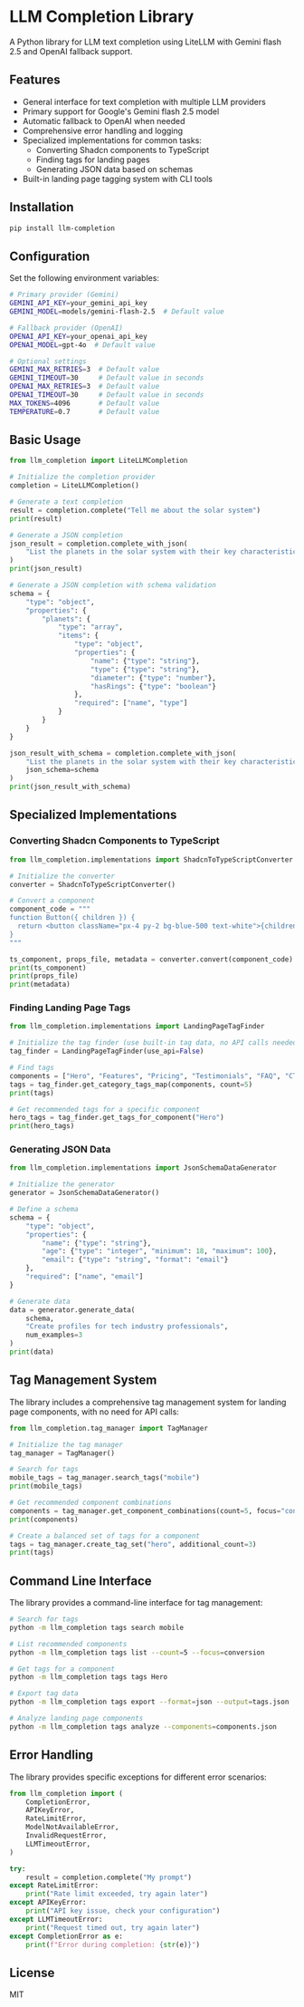 # LLM Completion Library

A Python library for LLM text completion using LiteLLM with Gemini flash 2.5 and OpenAI fallback support.

## Features

- General interface for text completion with multiple LLM providers
- Primary support for Google's Gemini flash 2.5 model
- Automatic fallback to OpenAI when needed
- Comprehensive error handling and logging
- Specialized implementations for common tasks:
  - Converting Shadcn components to TypeScript
  - Finding tags for landing pages
  - Generating JSON data based on schemas
- Built-in landing page tagging system with CLI tools

## Installation

```bash
pip install llm-completion
```

## Configuration

Set the following environment variables:

```bash
# Primary provider (Gemini)
GEMINI_API_KEY=your_gemini_api_key
GEMINI_MODEL=models/gemini-flash-2.5  # Default value

# Fallback provider (OpenAI)
OPENAI_API_KEY=your_openai_api_key
OPENAI_MODEL=gpt-4o  # Default value

# Optional settings
GEMINI_MAX_RETRIES=3  # Default value
GEMINI_TIMEOUT=30     # Default value in seconds
OPENAI_MAX_RETRIES=3  # Default value
OPENAI_TIMEOUT=30     # Default value in seconds
MAX_TOKENS=4096       # Default value
TEMPERATURE=0.7       # Default value
```

## Basic Usage

```python
from llm_completion import LiteLLMCompletion

# Initialize the completion provider
completion = LiteLLMCompletion()

# Generate a text completion
result = completion.complete("Tell me about the solar system")
print(result)

# Generate a JSON completion
json_result = completion.complete_with_json(
    "List the planets in the solar system with their key characteristics"
)
print(json_result)

# Generate a JSON completion with schema validation
schema = {
    "type": "object",
    "properties": {
        "planets": {
            "type": "array",
            "items": {
                "type": "object",
                "properties": {
                    "name": {"type": "string"},
                    "type": {"type": "string"},
                    "diameter": {"type": "number"},
                    "hasRings": {"type": "boolean"}
                },
                "required": ["name", "type"]
            }
        }
    }
}

json_result_with_schema = completion.complete_with_json(
    "List the planets in the solar system with their key characteristics",
    json_schema=schema
)
print(json_result_with_schema)
```

## Specialized Implementations

### Converting Shadcn Components to TypeScript

```python
from llm_completion.implementations import ShadcnToTypeScriptConverter

# Initialize the converter
converter = ShadcnToTypeScriptConverter()

# Convert a component
component_code = """
function Button({ children }) {
  return <button className="px-4 py-2 bg-blue-500 text-white">{children}</button>
}
"""

ts_component, props_file, metadata = converter.convert(component_code)
print(ts_component)
print(props_file)
print(metadata)
```

### Finding Landing Page Tags

```python
from llm_completion.implementations import LandingPageTagFinder

# Initialize the tag finder (use built-in tag data, no API calls needed)
tag_finder = LandingPageTagFinder(use_api=False)

# Find tags
components = ["Hero", "Features", "Pricing", "Testimonials", "FAQ", "CTA", "Footer"]
tags = tag_finder.get_category_tags_map(components, count=5)
print(tags)

# Get recommended tags for a specific component
hero_tags = tag_finder.get_tags_for_component("Hero")
print(hero_tags)
```

### Generating JSON Data

```python
from llm_completion.implementations import JsonSchemaDataGenerator

# Initialize the generator
generator = JsonSchemaDataGenerator()

# Define a schema
schema = {
    "type": "object",
    "properties": {
        "name": {"type": "string"},
        "age": {"type": "integer", "minimum": 18, "maximum": 100},
        "email": {"type": "string", "format": "email"}
    },
    "required": ["name", "email"]
}

# Generate data
data = generator.generate_data(
    schema,
    "Create profiles for tech industry professionals",
    num_examples=3
)
print(data)
```

## Tag Management System

The library includes a comprehensive tag management system for landing page components, with no need for API calls:

```python
from llm_completion.tag_manager import TagManager

# Initialize the tag manager
tag_manager = TagManager()

# Search for tags
mobile_tags = tag_manager.search_tags("mobile")
print(mobile_tags)

# Get recommended component combinations
components = tag_manager.get_component_combinations(count=5, focus="conversion")
print(components)

# Create a balanced set of tags for a component
tags = tag_manager.create_tag_set("hero", additional_count=3)
print(tags)
```

## Command Line Interface

The library provides a command-line interface for tag management:

```bash
# Search for tags
python -m llm_completion tags search mobile

# List recommended components
python -m llm_completion tags list --count=5 --focus=conversion

# Get tags for a component
python -m llm_completion tags tags Hero

# Export tag data
python -m llm_completion tags export --format=json --output=tags.json

# Analyze landing page components
python -m llm_completion tags analyze --components=components.json
```

## Error Handling

The library provides specific exceptions for different error scenarios:

```python
from llm_completion import (
    CompletionError,
    APIKeyError,
    RateLimitError,
    ModelNotAvailableError,
    InvalidRequestError,
    LLMTimeoutError,
)

try:
    result = completion.complete("My prompt")
except RateLimitError:
    print("Rate limit exceeded, try again later")
except APIKeyError:
    print("API key issue, check your configuration")
except LLMTimeoutError:
    print("Request timed out, try again later")
except CompletionError as e:
    print(f"Error during completion: {str(e)}")
```

## License

MIT